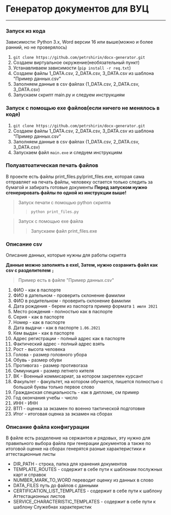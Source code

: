 # Генератор документов для ВУЦ
___

### Запуск из кода
Зависимости: Python 3.x, Word версии 16 или выше(можно и более ранний, но не проверялось)
1. `git clone https://github.com/petrshirin/docx-generator.git`
2. Создаем виртуальное окружение(необязательный пункт)
3. Устанавливаем зависимости (`pip install -r req.txt`)
4. Создаем файлы 1_DATA.csv, 2_DATA.csv, 3_DATA.csv из шаблона  "Пример данных.csv"
5. Заполняем данные в csv файлах (1_DATA.csv, 2_DATA.csv, 3_DATA.csv)
6. Запускаем скрипт main.py и следуем инструкциям

### Запуск с помощью exe файлов(если ничего не менялось в коде)
1. `git clone https://github.com/petrshirin/docx-generator.git`
2. Создаем файлы 1_DATA.csv, 2_DATA.csv, 3_DATA.csv из шаблона  "Пример данных.csv"
3. Заполняем данные в csv файлах (1_DATA.csv, 2_DATA.csv, 3_DATA.csv)
4. Запускаем файл `main.exe` и следуем инструкциям

### Полуавтоатическая печать файлов
В проекте есть файлы print_files.py/print_files.exe, которая сама отправляет на печать файлы, 
человеку остается только следить за бумагой и забирать готовые документы
**Перед запуском нужно сгенерировать файлы по одной из инструкции выше!**
> Запуск печати с помощью python скрипта
> > `python print_files.py`

> Запуск с помощью exe файла
> > Запускаем файл print_files.exe

### Описание csv
Описание данных, которые нужны для работы скрипта

**Данные можно заполнять в exel, Затем, нужно созранить файл как csv с разделителем `;`**
> Пример есть в файле "Пример данных.csv"

1. ФИО - как в паспорте
2. ФИО в дательном - проверить склонение фамилии
3. ФИО в родительном - проверить склонение фамилии
4. Дата рождения - берем из паспорта пример формата `1 июля 2021`
5. Место рождения - полностью как в паспорте
6. Серия - как в паспорте 
7. Номер - как в паспорте 
8. Дата выдачи - как в паспорте `1.06.2021`
9. Кем выдан - как в паспорте 
10. Адрес регистрации - полный адрес как в паспорте 
11. Фактический адрес - полный адрес взять 
12. Рост - высота человека 
13. Голова - размер головного убора 
14. Обувь - размер обуви 
15. Противогаз - размер противогаза 
16. Оммуниция - размер летнего кителя 
17. ВК - Военный коммисариат, за котором закреплен курсант 
18. Факультет - факультет, на котором обучается, пишется полностью с большой буквы только первое слово 
19. Гражданская специальность - как в дипломе, см пример 
20. Год окончания учебы - число 
21. ИНН - ИНН 
22. ВТП - оценка за экзамен по военно тактической подготовке 
23. Итог - итоговая оценка за экзамен на сборах

### Описание файла конфигурации
В файле есть разделение на сержантов и рядовых, эту нужно для правильного выбора файла при генерации документов
а также по итоговой оценке на сборах генерятся разные характеристики и аттестационные листы
+ DIR_PATH - строка, папка для хранения документов
+ TEMPLATE_ROUTES - содержит в себе пути к шаблонам послужных карт и справок
+ NUMBER_MARK_TO_WORD переводит оценку из данных в слово
+ DATA_FILES путь до файлов с данными
+ CERTIFICATION_LIST_TEMPLATES - содержит в себе пути к шаблону Аттестационных листов
+ SERVICE_CHARACTERISTIC_TEMPLATES - содержит в себе пути к шаблону Служебнах характеристик
 